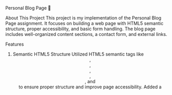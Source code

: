 Personal Blog Page  📝

About This Project
This project is my implementation of the Personal Blog Page assignment. It focuses on building a web page with HTML5 semantic structure, proper accessibility, and basic form handling. The blog page includes well-organized content sections, a contact form, and external links.

Features
1. Semantic HTML5 Structure
Utilized HTML5 semantic tags like <header>, <nav>, <main>, <section>, <article>, and <footer> to ensure proper structure and improve page accessibility.
Added a <title> in the <head> section that reflects the content of the blog page.
2. Blog Content
Article 1: Includes a heading, a paragraph, and an image with alt text for accessibility.
Article 2: Contains a list with either an unordered (<ul>) or ordered (<ol>) list.
External Links: Added at least two hyperlinks to external websites that open in new tabs using target="_blank".
3. Contact Form
The form includes the following fields:
Full Name (text input, required, max length 50 characters).
Email (email type, required).
Gender (radio buttons for Male, Female, Other).
Feedback (optional textarea, max length 200 characters).
HTML5 Validation: Form uses validation attributes like required and max-length to ensure user inputs meet the specified conditions.


![screencapture-127-0-0-1-5501-Assignment-1-personal-blog-html-2024-12-27-15_29_19](https://github.com/user-attachments/assets/52dfc9a6-e0c9-4851-af08-3f15efd041f9)
